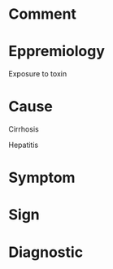 # Comment

# Eppremiology

Exposure to toxin

# Cause

Cirrhosis

Hepatitis

# Symptom

# Sign

# Diagnostic
